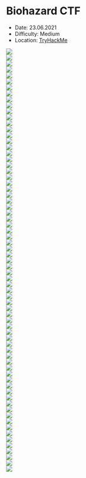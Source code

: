 <h1>Biohazard CTF</h1>
<ul>
  <li>Date: 23.06.2021</li>
  <li>Difficulty: Medium</li>
  <li>Location: <a href="https://tryhackme.com/room/biohazard">TryHackMe</a>
</ul>
<img src="https://github.com/Brodek-sec/CTF-Write-up/blob/main/Biohazard%20CTF/photos/0.png"></img><br>
<img src="https://github.com/Brodek-sec/CTF-Write-up/blob/main/Biohazard%20CTF/photos/1.png"></img><br>
<img src="https://github.com/Brodek-sec/CTF-Write-up/blob/main/Biohazard%20CTF/photos/2.png"></img><br>
<img src="https://github.com/Brodek-sec/CTF-Write-up/blob/main/Biohazard%20CTF/photos/3.png"></img><br>
<img src="https://github.com/Brodek-sec/CTF-Write-up/blob/main/Biohazard%20CTF/photos/4.png"></img><br>
<img src="https://github.com/Brodek-sec/CTF-Write-up/blob/main/Biohazard%20CTF/photos/5.png"></img><br>
<img src="https://github.com/Brodek-sec/CTF-Write-up/blob/main/Biohazard%20CTF/photos/6.png"></img><br>
<img src="https://github.com/Brodek-sec/CTF-Write-up/blob/main/Biohazard%20CTF/photos/7.png"></img><br>
<img src="https://github.com/Brodek-sec/CTF-Write-up/blob/main/Biohazard%20CTF/photos/8.png"></img><br>
<img src="https://github.com/Brodek-sec/CTF-Write-up/blob/main/Biohazard%20CTF/photos/9.png"></img><br>
<img src="https://github.com/Brodek-sec/CTF-Write-up/blob/main/Biohazard%20CTF/photos/10.png"></img><br>
<img src="https://github.com/Brodek-sec/CTF-Write-up/blob/main/Biohazard%20CTF/photos/11.png"></img><br>
<img src="https://github.com/Brodek-sec/CTF-Write-up/blob/main/Biohazard%20CTF/photos/12.png"></img><br>
<img src="https://github.com/Brodek-sec/CTF-Write-up/blob/main/Biohazard%20CTF/photos/13.png"></img><br>
<img src="https://github.com/Brodek-sec/CTF-Write-up/blob/main/Biohazard%20CTF/photos/14.png"></img><br>
<img src="https://github.com/Brodek-sec/CTF-Write-up/blob/main/Biohazard%20CTF/photos/15.png"></img><br>
<img src="https://github.com/Brodek-sec/CTF-Write-up/blob/main/Biohazard%20CTF/photos/16.png"></img><br>
<img src="https://github.com/Brodek-sec/CTF-Write-up/blob/main/Biohazard%20CTF/photos/17.png"></img><br>
<img src="https://github.com/Brodek-sec/CTF-Write-up/blob/main/Biohazard%20CTF/photos/18.png"></img><br>
<img src="https://github.com/Brodek-sec/CTF-Write-up/blob/main/Biohazard%20CTF/photos/18.1.png"></img><br>
<img src="https://github.com/Brodek-sec/CTF-Write-up/blob/main/Biohazard%20CTF/photos/19.png"></img><br>
<img src="https://github.com/Brodek-sec/CTF-Write-up/blob/main/Biohazard%20CTF/photos/20.png"></img><br>
<img src="https://github.com/Brodek-sec/CTF-Write-up/blob/main/Biohazard%20CTF/photos/21.png"></img><br>
<img src="https://github.com/Brodek-sec/CTF-Write-up/blob/main/Biohazard%20CTF/photos/22.png"></img><br>
<img src="https://github.com/Brodek-sec/CTF-Write-up/blob/main/Biohazard%20CTF/photos/23.png"></img><br>
<img src="https://github.com/Brodek-sec/CTF-Write-up/blob/main/Biohazard%20CTF/photos/24.png"></img><br>
<img src="https://github.com/Brodek-sec/CTF-Write-up/blob/main/Biohazard%20CTF/photos/25.png"></img><br>
<img src="https://github.com/Brodek-sec/CTF-Write-up/blob/main/Biohazard%20CTF/photos/26.png"></img><br>
<img src="https://github.com/Brodek-sec/CTF-Write-up/blob/main/Biohazard%20CTF/photos/27.png"></img><br>
<img src="https://github.com/Brodek-sec/CTF-Write-up/blob/main/Biohazard%20CTF/photos/28.png"></img><br>
<img src="https://github.com/Brodek-sec/CTF-Write-up/blob/main/Biohazard%20CTF/photos/29.png"></img><br>
<img src="https://github.com/Brodek-sec/CTF-Write-up/blob/main/Biohazard%20CTF/photos/30.png"></img><br>
<img src="https://github.com/Brodek-sec/CTF-Write-up/blob/main/Biohazard%20CTF/photos/31.png"></img><br>
<img src="https://github.com/Brodek-sec/CTF-Write-up/blob/main/Biohazard%20CTF/photos/32.png"></img><br>
<img src="https://github.com/Brodek-sec/CTF-Write-up/blob/main/Biohazard%20CTF/photos/33.png"></img><br>
<img src="https://github.com/Brodek-sec/CTF-Write-up/blob/main/Biohazard%20CTF/photos/34.png"></img><br>
<img src="https://github.com/Brodek-sec/CTF-Write-up/blob/main/Biohazard%20CTF/photos/35.png"></img><br>
<img src="https://github.com/Brodek-sec/CTF-Write-up/blob/main/Biohazard%20CTF/photos/36.png"></img><br>
<img src="https://github.com/Brodek-sec/CTF-Write-up/blob/main/Biohazard%20CTF/photos/37.png"></img><br>
<img src="https://github.com/Brodek-sec/CTF-Write-up/blob/main/Biohazard%20CTF/photos/38.png"></img><br>
<img src="https://github.com/Brodek-sec/CTF-Write-up/blob/main/Biohazard%20CTF/photos/39.png"></img><br>
<img src="https://github.com/Brodek-sec/CTF-Write-up/blob/main/Biohazard%20CTF/photos/40.png"></img><br>
<img src="https://github.com/Brodek-sec/CTF-Write-up/blob/main/Biohazard%20CTF/photos/41.png"></img><br>
<img src="https://github.com/Brodek-sec/CTF-Write-up/blob/main/Biohazard%20CTF/photos/42.png"></img><br>
<img src="https://github.com/Brodek-sec/CTF-Write-up/blob/main/Biohazard%20CTF/photos/43.png"></img><br>
<img src="https://github.com/Brodek-sec/CTF-Write-up/blob/main/Biohazard%20CTF/photos/44.png"></img><br>
<img src="https://github.com/Brodek-sec/CTF-Write-up/blob/main/Biohazard%20CTF/photos/45.png"></img><br>
<img src="https://github.com/Brodek-sec/CTF-Write-up/blob/main/Biohazard%20CTF/photos/46.png"></img><br>
<img src="https://github.com/Brodek-sec/CTF-Write-up/blob/main/Biohazard%20CTF/photos/47.png"></img><br>
<img src="https://github.com/Brodek-sec/CTF-Write-up/blob/main/Biohazard%20CTF/photos/48.png"></img><br>
<img src="https://github.com/Brodek-sec/CTF-Write-up/blob/main/Biohazard%20CTF/photos/49.png"></img><br>
<img src="https://github.com/Brodek-sec/CTF-Write-up/blob/main/Biohazard%20CTF/photos/50.png"></img><br>
<img src="https://github.com/Brodek-sec/CTF-Write-up/blob/main/Biohazard%20CTF/photos/51.png"></img><br>
<img src="https://github.com/Brodek-sec/CTF-Write-up/blob/main/Biohazard%20CTF/photos/52.png"></img><br>
<img src="https://github.com/Brodek-sec/CTF-Write-up/blob/main/Biohazard%20CTF/photos/53.png"></img><br>
<img src="https://github.com/Brodek-sec/CTF-Write-up/blob/main/Biohazard%20CTF/photos/54.png"></img><br>
<img src="https://github.com/Brodek-sec/CTF-Write-up/blob/main/Biohazard%20CTF/photos/55.png"></img><br>
<img src="https://github.com/Brodek-sec/CTF-Write-up/blob/main/Biohazard%20CTF/photos/56.png"></img><br>
<img src="https://github.com/Brodek-sec/CTF-Write-up/blob/main/Biohazard%20CTF/photos/57.png"></img><br>
<img src="https://github.com/Brodek-sec/CTF-Write-up/blob/main/Biohazard%20CTF/photos/59.png"></img><br>
<img src="https://github.com/Brodek-sec/CTF-Write-up/blob/main/Biohazard%20CTF/photos/60.png"></img><br>
<img src="https://github.com/Brodek-sec/CTF-Write-up/blob/main/Biohazard%20CTF/photos/61.png"></img><br>
<img src="https://github.com/Brodek-sec/CTF-Write-up/blob/main/Biohazard%20CTF/photos/62.png"></img><br>
<img src="https://github.com/Brodek-sec/CTF-Write-up/blob/main/Biohazard%20CTF/photos/63.png"></img><br>
<img src="https://github.com/Brodek-sec/CTF-Write-up/blob/main/Biohazard%20CTF/photos/58po63.png"></img><br>
<img src="https://github.com/Brodek-sec/CTF-Write-up/blob/main/Biohazard%20CTF/photos/64.png"></img><br>
<img src="https://github.com/Brodek-sec/CTF-Write-up/blob/main/Biohazard%20CTF/photos/65.png"></img><br>
<img src="https://github.com/Brodek-sec/CTF-Write-up/blob/main/Biohazard%20CTF/photos/66.png"></img><br>
<img src="https://github.com/Brodek-sec/CTF-Write-up/blob/main/Biohazard%20CTF/photos/67.png"></img><br>
<img src="https://github.com/Brodek-sec/CTF-Write-up/blob/main/Biohazard%20CTF/photos/68.png"></img><br>
<img src="https://github.com/Brodek-sec/CTF-Write-up/blob/main/Biohazard%20CTF/photos/69.png"></img><br>
